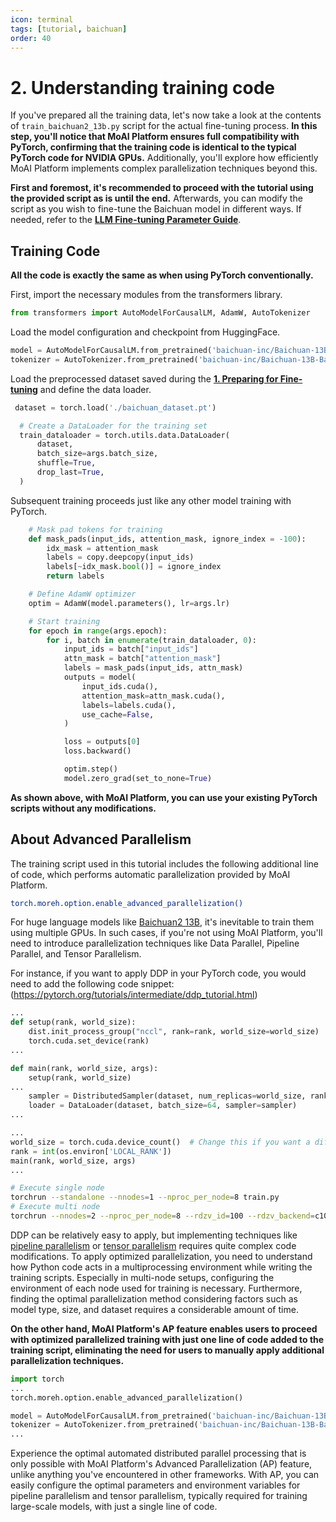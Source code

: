 ```yaml
---
icon: terminal
tags: [tutorial, baichuan]
order: 40
---
```


# 2. Understanding training code


If you've prepared all the training data, let's now take a look at the contents of `train_baichuan2_13b.py` script for the actual fine-tuning process. **In this step, you'll notice that MoAI Platform ensures full compatibility with PyTorch, confirming that the training code is identical to the typical PyTorch code for NVIDIA GPUs.** Additionally, you'll explore how efficiently MoAI Platform implements complex parallelization techniques beyond this.

**First and foremost, it's recommended to proceed with the tutorial using the provided script as is until the end.** Afterwards, you can modify the script as you wish to fine-tune the Baichuan model in different ways. If needed, refer to the [**LLM Fine-tuning Parameter Guide**](/Supported_Documents/LLM_param_guide.md).


## Training Code

**All the code is exactly the same as when using PyTorch conventionally.** 

First, import the necessary modules from the transformers library.

```python
from transformers import AutoModelForCausalLM, AdamW, AutoTokenizer
```

Load the model configuration and checkpoint from HuggingFace.

```python
model = AutoModelForCausalLM.from_pretrained('baichuan-inc/Baichuan-13B-Base', trust_remote_code=True)
tokenizer = AutoTokenizer.from_pretrained('baichuan-inc/Baichuan-13B-Base', trust_remote_code=True)
```

Load the preprocessed dataset saved during the [**1. Preparing for Fine-tuning**](1_Prepare_Finetuning.md) and define the data loader.


```python
 dataset = torch.load('./baichuan_dataset.pt')

  # Create a DataLoader for the training set
  train_dataloader = torch.utils.data.DataLoader(
      dataset,
      batch_size=args.batch_size,
      shuffle=True,
      drop_last=True,
  )
```

Subsequent training proceeds just like any other model training with PyTorch. 

```python
    # Mask pad tokens for training
    def mask_pads(input_ids, attention_mask, ignore_index = -100):
        idx_mask = attention_mask
        labels = copy.deepcopy(input_ids)
        labels[~idx_mask.bool()] = ignore_index
        return labels

    # Define AdamW optimizer
    optim = AdamW(model.parameters(), lr=args.lr)

    # Start training
    for epoch in range(args.epoch):
        for i, batch in enumerate(train_dataloader, 0):
            input_ids = batch["input_ids"]
            attn_mask = batch["attention_mask"]
            labels = mask_pads(input_ids, attn_mask)
            outputs = model(
                input_ids.cuda(),
                attention_mask=attn_mask.cuda(),
                labels=labels.cuda(),
                use_cache=False,
            )

            loss = outputs[0]
            loss.backward()

            optim.step()
            model.zero_grad(set_to_none=True)
```

**As shown above, with MoAI Platform, you can use your existing PyTorch scripts without any modifications.**

## About Advanced Parallelism

The training script used in this tutorial includes the following additional line of code, which performs automatic parallelization provided by MoAI Platform.

```bash
torch.moreh.option.enable_advanced_parallelization()
```

For huge language models like [Baichuan2 13B](https://huggingface.co/baichuan-inc/Baichuan2-13B-Base), it's inevitable to train them using multiple GPUs. In such cases, if you're not using MoAI Platform, you'll need to introduce parallelization techniques like Data Parallel, Pipeline Parallel, and Tensor Parallelism.

For instance, if you want to apply DDP in your PyTorch code, you would need to add the following code snippet: (https://pytorch.org/tutorials/intermediate/ddp_tutorial.html)

```python
...
def setup(rank, world_size):
    dist.init_process_group("nccl", rank=rank, world_size=world_size)
    torch.cuda.set_device(rank)
...

def main(rank, world_size, args):
	setup(rank, world_size)
...
	sampler = DistributedSampler(dataset, num_replicas=world_size, rank=rank)
	loader = DataLoader(dataset, batch_size=64, sampler=sampler)
...

...
world_size = torch.cuda.device_count()  # Change this if you want a different number of GPUs
rank = int(os.environ['LOCAL_RANK'])
main(rank, world_size, args)
...
```

```bash
# Execute single node 
torchrun --standalone --nnodes=1 --nproc_per_node=8 train.py
# Execute multi node 
torchrun --nnodes=2 --nproc_per_node=8 --rdzv_id=100 --rdzv_backend=c10d --rdzv_endpoint=$MASTER_ADDR:29400 train.py
```

DDP can be relatively easy to apply, but implementing techniques like [pipeline parallelism](https://pytorch.org/docs/stable/pipeline.html) or [tensor parallelism](https://pytorch.org/tutorials/intermediate/TP_tutorial.html) requires quite complex code modifications. To apply optimized parallelization, you need to understand how Python code acts in a multiprocessing environment while writing the training scripts. Especially in multi-node setups, configuring the environment of each node used for training is necessary. Furthermore, finding the optimal parallelization method considering factors such as model type, size, and dataset requires a considerable amount of time.

**On the other hand, MoAI Platform's AP feature enables users to proceed with optimized parallelized training with just one line of code added to the training script, eliminating the need for users to manually apply additional parallelization techniques.**

```python
import torch
...
torch.moreh.option.enable_advanced_parallelization()

model = AutoModelForCausalLM.from_pretrained('baichuan-inc/Baichuan-13B-Base', trust_remote_code=True)
tokenizer = AutoTokenizer.from_pretrained('baichuan-inc/Baichuan-13B-Base', trust_remote_code=True)
...
```

Experience the optimal automated distributed parallel processing that is only possible with MoAI Platform's Advanced Parallelization (AP) feature, unlike anything you've encountered in other frameworks. With AP, you can easily configure the optimal parameters and environment variables for pipeline parallelism and tensor parallelism, typically required for training large-scale models, with just a single line of code.
